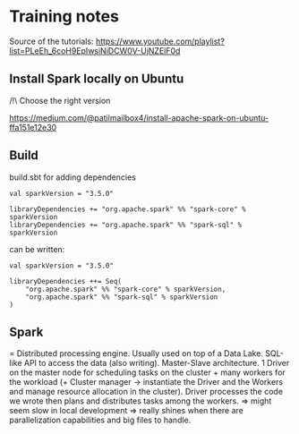# Training notes

Source of the tutorials: https://www.youtube.com/playlist?list=PLeEh_6coH9EpIwsiNiDCW0V-UjNZElF0d

## Install Spark locally on Ubuntu

/!\ Choose the right version

https://medium.com/@patilmailbox4/install-apache-spark-on-ubuntu-ffa151e12e30

## Build

build.sbt for adding dependencies
```
val sparkVersion = "3.5.0"

libraryDependencies += "org.apache.spark" %% "spark-core" % sparkVersion
libraryDependencies += "org.apache.spark" %% "spark-sql" % sparkVersion
```
can be written:
```
val sparkVersion = "3.5.0"

libraryDependencies ++= Seq(
    "org.apache.spark" %% "spark-core" % sparkVersion,
    "org.apache.spark" %% "spark-sql" % sparkVersion
)
```

## Spark

= Distributed processing engine. Usually used on top of a Data Lake. SQL-like API to access the data (also writing).
Master-Slave architecture. 1 Driver on the master node for scheduling tasks on the cluster + many workers for the workload (+ Cluster manager -> instantiate the Driver and the Workers and manage resource allocation in the cluster).
Driver processes the code we wrote then plans and distributes tasks among the workers.
=> might seem slow in local development => really shines when there are parallelization capabilities and big files to handle.
